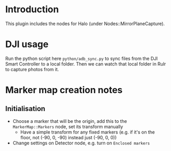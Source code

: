 # Introduction

This plugin includes the nodes for Halo (under Nodes::MirrorPlaneCapture).

# DJI usage

Run the python script here `python/adb_sync.py` to sync files from the DJI Smart Controller to a local folder. Then we can watch that local folder in Rulr to capture photos from it.

# Marker map creation notes

## Initialisation

* Choose a marker that will be the origin, add this to the `MarkerMap::Markers` node, set its transform manually
	* Have a simple transform for any fixed markers (e.g. if it's on the floor, not (-90, 0, -90) instead just (-90, 0, 0))
* Change settings on Detector node, e.g. turn on `Enclosed markers`
